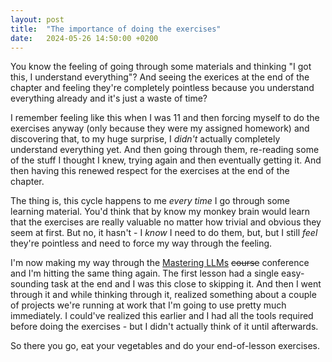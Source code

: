 ```yaml
---
layout: post
title:  "The importance of doing the exercises"
date:   2024-05-26 14:50:00 +0200
---
```


You know the feeling of going through some materials and thinking "I got this, I understand everything"? And seeing the exerices at the end of the chapter and feeling they're completely pointless because you understand everything already and it's just a waste of time?

I remember feeling like this when I was 11 and then forcing myself to do the exercises anyway (only because they were my assigned homework) and discovering that, to my huge surprise, I _didn't_ actually completely understand everything yet. And then going through them, re-reading some of the stuff I thought I knew, trying again and then eventually getting it. And then having this renewed respect for the exercises at the end of the chapter.

The thing is, this cycle happens to me _every time_ I go through some learning material. You'd think that by know my monkey brain would learn that the exercises are really valuable no matter how trivial and obvious they seem at first. But no, it hasn't - I _know_ I need to do them, but, but I still _feel_ they're pointless and need to force my way through the feeling.

I'm now making my way through the [Mastering LLMs](https://maven.com/parlance-labs/fine-tuning) ~~course~~ conference and I'm hitting the same thing again. The first lesson had a single easy-sounding task at the end and I was this close to skipping it. And then I went through it and while thinking through it, realized something about a couple of projects we're running at work that I'm going to use pretty much immediately. I could've realized this earlier and I had all the tools required before doing the exercises - but I didn't actually think of it until afterwards.

So there you go, eat your vegetables and do your end-of-lesson exercises.
